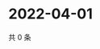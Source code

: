 # 2022-04-01

共 0 条

<!-- BEGIN WEIBO -->
<!-- 最后更新时间 Fri Apr 01 2022 04:16:39 GMT+0800 (China Standard Time) -->

<!-- END WEIBO -->
